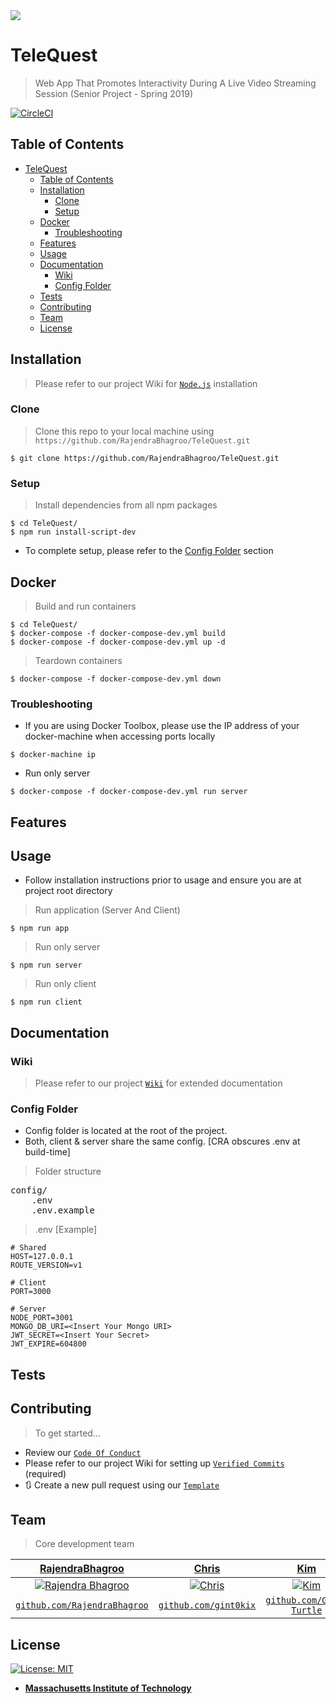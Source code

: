 <img src="https://i.imgur.com/Ee9s1Xx.png" />

# TeleQuest

> Web App That Promotes Interactivity During A Live Video Streaming Session (Senior Project - Spring 2019)

[![CircleCI](https://circleci.com/gh/RajendraBhagroo/TeleQuest/tree/master.svg?style=svg)](https://circleci.com/gh/RajendraBhagroo/TeleQuest/tree/master)

## Table of Contents

- [TeleQuest](#telequest)
  - [Table of Contents](#table-of-contents)
  - [Installation](#installation)
    - [Clone](#clone)
    - [Setup](#setup)
  - [Docker](#docker)
    - [Troubleshooting](#troubleshooting)
  - [Features](#features)
  - [Usage](#usage)
  - [Documentation](#documentation)
    - [Wiki](#wiki)
    - [Config Folder](#config-folder)
  - [Tests](#tests)
  - [Contributing](#contributing)
  - [Team](#team)
  - [License](#license)

## Installation

> Please refer to our project Wiki for <a href="https://github.com/RajendraBhagroo/TeleQuest/wiki/1.-Installing-Node.js" target="_blank">`Node.js`</a> installation

### Clone

> Clone this repo to your local machine using `https://github.com/RajendraBhagroo/TeleQuest.git`

```shell
$ git clone https://github.com/RajendraBhagroo/TeleQuest.git
```


### Setup

> Install dependencies from all npm packages 

```shell
$ cd TeleQuest/ 
$ npm run install-script-dev
```

- To complete setup, please refer to the [Config Folder](#config-folder) section

## Docker
> Build and run containers

```shell
$ cd TeleQuest/
$ docker-compose -f docker-compose-dev.yml build
$ docker-compose -f docker-compose-dev.yml up -d
```

> Teardown containers

```shell
$ docker-compose -f docker-compose-dev.yml down
```

### Troubleshooting

- If you are using Docker Toolbox, please use the IP address of your docker-machine when accessing ports locally

```shell
$ docker-machine ip
```

- Run only server

```shell
$ docker-compose -f docker-compose-dev.yml run server
```

## Features

## Usage

* Follow installation instructions prior to usage and ensure you are at project root directory

> Run application (Server And Client)

```shell
$ npm run app
```

> Run only server

```shell
$ npm run server
```

> Run only client

```shell
$ npm run client
```


## Documentation

### Wiki

> Please refer to our project <a href="https://github.com/RajendraBhagroo/TeleQuest/wiki" target="_blank">`Wiki`</a> for extended documentation

### Config Folder

- Config folder is located at the root of the project. 
- Both, client & server share the same config. [CRA obscures .env at build-time]

> Folder structure

<pre>
config/
    .env
    .env.example
</pre>

> .env [Example]

```dosini
# Shared
HOST=127.0.0.1
ROUTE_VERSION=v1

# Client
PORT=3000

# Server
NODE_PORT=3001
MONGO_DB_URI=<Insert Your Mongo URI>
JWT_SECRET=<Insert Your Secret>
JWT_EXPIRE=604800
```

## Tests

## Contributing

> To get started...
- Review our <a href="https://github.com/RajendraBhagroo/TeleQuest/blob/master/.github/CONTRIBUTOR/CODE_OF_CONDUCT.md" target="_blank">`Code Of Conduct`</a>
- Please refer to our project Wiki for setting up <a href="https://github.com/RajendraBhagroo/TeleQuest/wiki/2.-Setting-Up-Verified-Commits" target="_blank">`Verified Commits`</a> (required)
- 🔃 Create a new pull request using our <a href="https://github.com/RajendraBhagroo/TeleQuest/blob/master/.github/CONTRIBUTOR/feature_request.md" target="_blank">`Template`</a>


## Team

> Core development team

|                <a href="https://github.com/RajendraBhagroo" target="_blank">**RajendraBhagroo**</a>                |       <a href="https://github.com/gint0kix" target="_blank">**Chris**</a>       |         <a href="https://github.com/Gold-Turtle" target="_blank">**Kim**</a>          |
| :----------------------------------------------------------------------------------------------------------------: | :-----------------------------------------------------------------------------: | :-----------------------------------------------------------------------------------: |
| [![Rajendra Bhagroo](https://avatars1.githubusercontent.com/u/18294827?s=200)](https://github.com/RajendraBhagroo) |                  [![Chris](LINK)](https://github.com/gint0kix)                  |                    [![Kim](LINK)](https://github.com/Gold-Turtle)                     |
|           <a href="https://github.com/RajendraBhagroo" target="_blank">`github.com/RajendraBhagroo`</a>            | <a href="https://github.com/gint0kix" target="_blank">`github.com/gint0kix`</a> | <a href="https://github.com/Gold-Turtle" target="_blank">`github.com/Gold-Turtle`</a> |

## License

[![License: MIT](https://img.shields.io/badge/License-MIT-brightgreen.svg)](https://opensource.org/licenses/MIT)

- **[Massachusetts Institute of Technology](http://opensource.org/licenses/MIT)**
